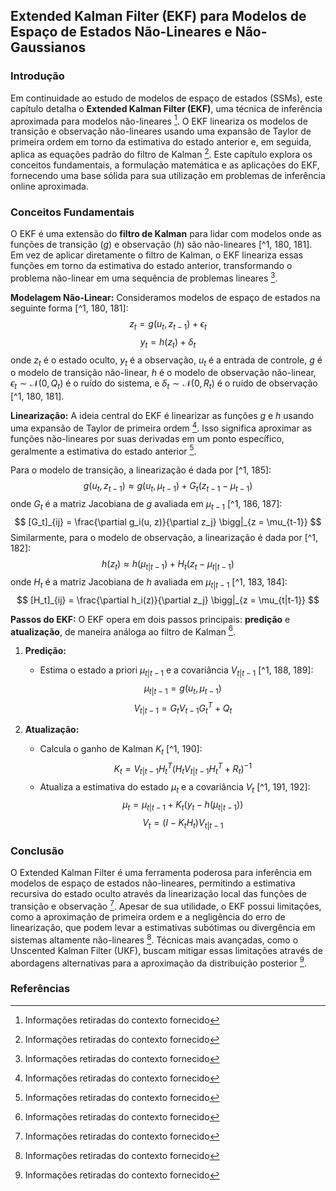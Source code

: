 ## Extended Kalman Filter (EKF) para Modelos de Espaço de Estados Não-Lineares e Não-Gaussianos

### Introdução
Em continuidade ao estudo de modelos de espaço de estados (SSMs), este capítulo detalha o **Extended Kalman Filter (EKF)**, uma técnica de inferência aproximada para modelos não-lineares [^1]. O EKF lineariza os modelos de transição e observação não-lineares usando uma expansão de Taylor de primeira ordem em torno da estimativa do estado anterior e, em seguida, aplica as equações padrão do filtro de Kalman [^1]. Este capítulo explora os conceitos fundamentais, a formulação matemática e as aplicações do EKF, fornecendo uma base sólida para sua utilização em problemas de inferência online aproximada.

### Conceitos Fundamentais
O EKF é uma extensão do **filtro de Kalman** para lidar com modelos onde as funções de transição ($g$) e observação ($h$) são não-lineares [^1, 180, 181].  Em vez de aplicar diretamente o filtro de Kalman, o EKF lineariza essas funções em torno da estimativa do estado anterior, transformando o problema não-linear em uma sequência de problemas lineares [^1].

**Modelagem Não-Linear:**
Consideramos modelos de espaço de estados na seguinte forma [^1, 180, 181]:
$$
z_t = g(u_t, z_{t-1}) + \epsilon_t
$$
$$
y_t = h(z_t) + \delta_t
$$
onde $z_t$ é o estado oculto, $y_t$ é a observação, $u_t$ é a entrada de controle, $g$ é o modelo de transição não-linear, $h$ é o modelo de observação não-linear, $\epsilon_t \sim \mathcal{N}(0, Q_t)$ é o ruído do sistema, e $\delta_t \sim \mathcal{N}(0, R_t)$ é o ruído de observação [^1, 180, 181].

**Linearização:**
A ideia central do EKF é linearizar as funções $g$ e $h$ usando uma expansão de Taylor de primeira ordem [^1].  Isso significa aproximar as funções não-lineares por suas derivadas em um ponto específico, geralmente a estimativa do estado anterior [^1].

Para o modelo de transição, a linearização é dada por [^1, 185]:
$$
g(u_t, z_{t-1}) \approx g(u_t, \mu_{t-1}) + G_t(z_{t-1} - \mu_{t-1})
$$
onde $G_t$ é a matriz Jacobiana de $g$ avaliada em $\mu_{t-1}$ [^1, 186, 187]:
$$
[G_t]_{ij} = \frac{\partial g_i(u, z)}{\partial z_j} \bigg|_{z = \mu_{t-1}}
$$
Similarmente, para o modelo de observação, a linearização é dada por [^1, 182]:
$$
h(z_t) \approx h(\mu_{t|t-1}) + H_t(z_t - \mu_{t|t-1})
$$
onde $H_t$ é a matriz Jacobiana de $h$ avaliada em $\mu_{t|t-1}$ [^1, 183, 184]:
$$
[H_t]_{ij} = \frac{\partial h_i(z)}{\partial z_j} \bigg|_{z = \mu_{t|t-1}}
$$

**Passos do EKF:**
O EKF opera em dois passos principais: **predição** e **atualização**, de maneira análoga ao filtro de Kalman [^1].

1.  **Predição:**
    -   Estima o estado a priori $\mu_{t|t-1}$ e a covariância $V_{t|t-1}$ [^1, 188, 189]:
        $$
        \mu_{t|t-1} = g(u_t, \mu_{t-1})
        $$
        $$
        V_{t|t-1} = G_t V_{t-1} G_t^T + Q_t
        $$

2.  **Atualização:**
    -   Calcula o ganho de Kalman $K_t$ [^1, 190]:
        $$
        K_t = V_{t|t-1} H_t^T (H_t V_{t|t-1} H_t^T + R_t)^{-1}
        $$
    -   Atualiza a estimativa do estado $\mu_t$ e a covariância $V_t$ [^1, 191, 192]:
        $$
        \mu_t = \mu_{t|t-1} + K_t (y_t - h(\mu_{t|t-1}))
        $$
        $$
        V_t = (I - K_t H_t) V_{t|t-1}
        $$

### Conclusão
O Extended Kalman Filter é uma ferramenta poderosa para inferência em modelos de espaço de estados não-lineares, permitindo a estimativa recursiva do estado oculto através da linearização local das funções de transição e observação [^1]. Apesar de sua utilidade, o EKF possui limitações, como a aproximação de primeira ordem e a negligência do erro de linearização, que podem levar a estimativas subótimas ou divergência em sistemas altamente não-lineares [^1]. Técnicas mais avançadas, como o Unscented Kalman Filter (UKF), buscam mitigar essas limitações através de abordagens alternativas para a aproximação da distribuição posterior [^1].

### Referências
[^1]: Informações retiradas do contexto fornecido
<!-- END -->